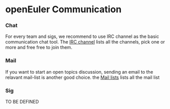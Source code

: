 # openEuler Communication

### Chat

For every team and sigs, we recommend to use IRC channel as the basic communication chat tool. The [IRC channel](IRCs.md) lists all the channels, pick one or more and free free to join them.


### Mail

If you want to start an open topics discussion, sending an email to the relavant mail-list is another good choice. the [Mail lists](Mails.md) lists all the mail list


### Sig

TO BE DEFINED


